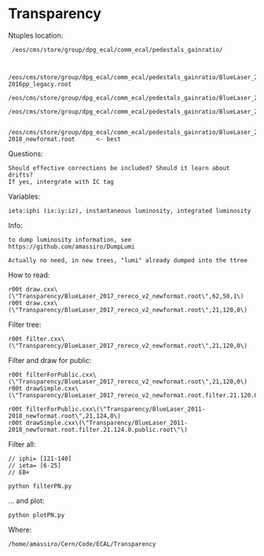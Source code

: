 # Transparency

Ntuples location:

     /eos/cms/store/group/dpg_ecal/comm_ecal/pedestals_gainratio/


     /eos/cms/store/group/dpg_ecal/comm_ecal/pedestals_gainratio/BlueLaser_2012-2016pp_legacy.root
     /eos/cms/store/group/dpg_ecal/comm_ecal/pedestals_gainratio/BlueLaser_2017_rereco_v2_newformat.root
     /eos/cms/store/group/dpg_ecal/comm_ecal/pedestals_gainratio/BlueLaser_2018_v1_rereco.root

     /eos/cms/store/group/dpg_ecal/comm_ecal/pedestals_gainratio/BlueLaser_2011-2018_newformat.root      <- best


Questions:

    Should effective corrections be included? Should it learn about drifts?
    If yes, intergrate with IC tag

Variables:

    ieta:iphi (ix:iy:iz), instantaneous luminosity, integrated luminosity


Info:

    to dump luminosity information, see https://github.com/amassiro/DumpLumi
    
    Actually no need, in new trees, "lumi" already dumped into the ttree

    
    
How to read:

    r00t draw.cxx\(\"Transparency/BlueLaser_2017_rereco_v2_newformat.root\",62,50,1\)
    r00t draw.cxx\(\"Transparency/BlueLaser_2017_rereco_v2_newformat.root\",21,120,0\)

    
Filter tree:

    r00t filter.cxx\(\"Transparency/BlueLaser_2017_rereco_v2_newformat.root\",21,120,0\)
    
Filter and draw for public:

    r00t filterForPublic.cxx\(\"Transparency/BlueLaser_2017_rereco_v2_newformat.root\",21,120,0\)
    r00t drawSimple.cxx\(\"Transparency/BlueLaser_2017_rereco_v2_newformat.root.filter.21.120.0.public.root\"\)

    r00t filterForPublic.cxx\(\"Transparency/BlueLaser_2011-2018_newformat.root\",21,124,0\)
    r00t drawSimple.cxx\(\"Transparency/BlueLaser_2011-2018_newformat.root.filter.21.124.0.public.root\"\)
    
Filter all:
    
    // iphi= [121-140]
    // ieta= [6-25]
    // EB+

    python filterPN.py

... and plot:

    python plotPN.py

    
Where:

    /home/amassiro/Cern/Code/ECAL/Transparency
